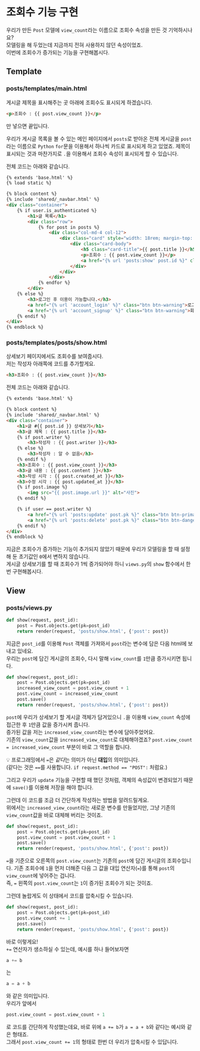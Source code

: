 # 조회수 기능 구현  
우리가 만든 `Post` 모델에 `view_count`라는 이름으로 조회수 속성을 만든 것 기억하시나요?  
모델링을 해 두었는데 지금까지 전혀 사용하지 않던 속성이었죠.  
이번에 조회수가 증가되는 기능을 구현해봅시다.  

## Template  
### posts/templates/main.html  
게시글 제목을 표시해주는 곳 아래에 조회수도 표시되게 하겠습니다.
```html
<p>조회수 : {{ post.view_count }}</p>
```
만 넣으면 끝입니다.  

우리가 게시글 목록을 볼 수 있는 메인 페이지에서 `posts`로 받아온 전체 게시글을 `post`라는 이름으로 `Python` `for`문을 이용해서 하나씩 카드로 표시되게 하고 있었죠. 제목이 표시되는 것과 마찬가지로 `.`을 이용해서 조회수 속성이 표시되게 할 수 있습니다.  

전체 코드는 아래와 같습니다.  
```html
{% extends 'base.html' %}
{% load static %}

{% block content %}
{% include 'shared/_navbar.html' %}
<div class="container">
    {% if user.is_authenticated %}
        <h1>글 목록</h1>
        <div class="row">
            {% for post in posts %}
                <div class="col-md-4 col-12">
                    <div class="card" style="width: 18rem; margin-top: 20px;">
                        <div class="card-body">
                            <h5 class="card-title">{{ post.title }}</h5>
                            <p>조회수 : {{ post.view_count }}</p>
                            <a href="{% url 'posts:show' post.id %}" class="btn btn-primary">상세보기</a>
                        </div>
                    </div>
                </div>
            {% endfor %}
        </div>
    {% else %}
        <h3>로그인 후 이용이 가능합니다.</h3>
        <a href="{% url 'account_login' %}" class="btn btn-warning">로그인</a>
        <a href="{% url 'account_signup' %}" class="btn btn-warning">회원가입</a>
    {% endif %}
</div>
{% endblock %}
```

### posts/templates/posts/show.html  
상세보기 페이지에서도 조회수를 보여줍시다.  
저는 작성자 아래쪽에 코드를 추가할게요.  
```html
<h3>조회수 : {{ post.view_count }}</h3>
```
전체 코드는 아래와 같습니다.  
```html
{% extends 'base.html' %}

{% block content %}
{% include 'shared/_navbar.html' %}
<div class="container">
    <h1>글 #{{ post.id }} 상세보기</h1>
    <h3>글 제목 : {{ post.title }}</h3>
    {% if post.writer %}
        <h3>작성자 : {{ post.writer }}</h3>
    {% else %}
        <h3>작성자 : 알 수 없음</h3>
    {% endif %}
    <h3>조회수 : {{ post.view_count }}</h3>
    <h3>글 내용 : {{ post.content }}</h3>
    <h3>작성 시각 : {{ post.created_at }}</h3>
    <h3>수정 시각 : {{ post.updated_at }}</h3>
    {% if post.image %}
        <img src="{{ post.image.url }}" alt="사진">
    {% endif %}

    {% if user == post.writer %}
        <a href="{% url 'posts:update' post.pk %}" class="btn btn-primary">수정</a>
        <a href="{% url 'posts:delete' post.pk %}" class="btn btn-danger">삭제</a>
    {% endif %}
</div>
{% endblock %}
```

지금은 조회수가 증가하는 기능이 추가되지 않았기 때문에 우리가 모델링을 할 때 설정해 둔 초기값인 `0`에서 변하지 않습니다.  
게시글 상세보기를 할 때 조회수가 1씩 증가되어야 하니 `views.py`의 `show` 함수에서 한번 구현해봅시다.  

## View  
### posts/views.py  
```python
def show(request, post_id):
    post = Post.objects.get(pk=post_id)
    return render(request, 'posts/show.html', {'post': post})
```
지금은 `post_id`를 이용해 `Post` 객체를 가져와서 `post`라는 변수에 담은 다음 html에 보내고 있네요.  
우리는 `post`에 담긴 게시글의 조회수, 다시 말해 `view_count`를 `1`만큼 증가시키면 됩니다.  
```python
def show(request, post_id):
    post = Post.objects.get(pk=post_id)
    increased_view_count = post.view_count + 1
    post.view_count = increased_view_count
    post.save()
    return render(request, 'posts/show.html', {'post': post})
```
`post`에 우리가 상세보기 할 게시글 객체가 담겨있으니 `.`을 이용해 `view_count` 속성에 접근한 후 `1`만큼 값을 증가시켜 줍니다.  
증가된 값을 저는 `increased_view_count`라는 변수에 담아주었어요.  
기존의 `view_count`값을 `increased_view_count`로 대체해야겠죠? `post.view_count = increased_view_count` 부분이 바로 그 역할을 합니다.  

:bulb: 프로그래밍에서 `=`은 *같다*는 의미가 아닌 **대입**의 의미입니다.  
(같다는 것은 `==`를 사용합니다. `if request.method == "POST":` 처럼요.)  

그리고 우리가 `update` 기능을 구현할 때 했던 것처럼, 객체의 속성값이 변경되었기 때문에 `save()`를 이용해 저장을 해야 합니다.  

그런데 이 코드를 조금 더 간단하게 작성하는 방법을 알려드릴게요.  
위에서는 `increased_view_count`라는 새로운 변수를 만들었지만, 그냥 기존의 `view_count`값을 바로 대체해 버리는 것이죠.  
```python
def show(request, post_id):
    post = Post.objects.get(pk=post_id)
    post.view_count = post.view_count + 1
    post.save()
    return render(request, 'posts/show.html', {'post': post})
```
`=`을 기준으로 오른쪽의 `post.view_count`는 기존의 `post`에 담긴 게시글의 조회수입니다. 기존 조회수에 `1`을 먼저 더해준 다음 그 값을 대입 연산자(`=`)를 통해 `post`의 `view_count`에 넣어주는 겁니다.  
즉, `=` 왼쪽의 `post.view_count`는 `1`이 증가된 조회수가 되는 것이죠.  

그런데 놀랍게도 이 상태에서 코드를 압축시킬 수 있습니다.  
```python
def show(request, post_id):
    post = Post.objects.get(pk=post_id)
    post.view_count += 1
    post.save()
    return render(request, 'posts/show.html', {'post': post})
```
바로 이렇게요!  
`+=` 연산자가 생소하실 수 있는데, 예시를 하나 들어보자면  
```python
a += b
```
는  
```python
a = a + b
```
와 같은 의미입니다.  
우리가 앞에서  
```python
post.view_count = post.view_count + 1
```
로 코드를 간단하게 작성했는데요, 바로 위에 `a += b`가 `a = a + b`와 같다는 예시와 같은 형태죠.  
그래서 `post.view_count += 1`의 형태로 한번 더 우리가 압축시킬 수 있답니다.  
